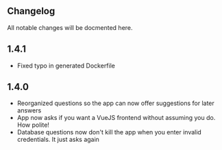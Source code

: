 ## Changelog

All notable changes will be docmented here.

## 1.4.1

* Fixed typo in generated Dockerfile

## 1.4.0

* Reorganized questions so the app can now offer suggestions for later answers
* App now asks if you want a VueJS frontend without assuming you do. How polite!
* Database questions now don't kill the app when you enter invalid credentials. It just asks again

